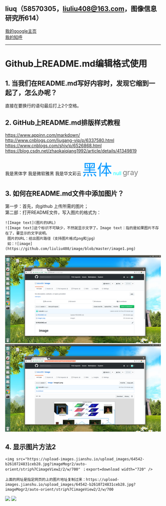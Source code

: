  ## liuq（58570305，liuliu408@163.com，图像信息研究所614）  
  <!-- Markdown是一种可以使用普通文本编辑器编写的标记语言  https://blog.csdn.net/qcx321/article/details/53780672   -->   
  [我的google主页](https://sites.google.com/view/qiangliu/)  
  [我的知呼](https://www.zhihu.com/people/liuwangqiang/activities)  
  ***
  # Github上README.md编辑格式使用  
  ## 1. 当我们在README.md写好内容时，发现它缩到一起了，怎么办呢？
  直接在要换行的语句最后打上2个空格。
  
  ## 2. GitHub上README.md排版样式教程
  https://www.appinn.com/markdown/  
  http://www.cnblogs.com/liugang-vip/p/6337580.html  
  https://www.cnblogs.com/shiy/p/6526868.html    
  https://blog.csdn.net/zhaokaiqiang1992/article/details/41349819  

  <font face="黑体">我是黑体字</font>
  <font face="微软雅黑">我是微软雅黑</font>
  <font face="STCAIYUN">我是华文彩云</font>
  <font color=#0099ff size=12 face="黑体">黑体</font>
  <font color=#00ffff size=3>null</font>
  <font color=gray size=5>gray</font>
     
  ## 3. 如何在README.md文件中添加图片？
   第一步：首先，向github 上传所需的图片；    
   第二部：打开README文件，写入图片的格式为：   
   ```
   ![Image text](图片的URL) 
   ![Image text]这个标识不可缺少，不然就显示文字了。Image text：指的是如果图片不存在了，要显示的文字说明。
    图片的URL：给出图片路径（支持图片格式png和jpg）
    如：![image](https://github.com/liuliu408/image/blob/master/image1.png) 
   ```
   ![image](https://github.com/liuliu408/image/blob/master/image2.png)
   ![image](https://github.com/liuliu408/image/blob/master/image3.png)
   
   ##  4. 显示图片方法2
   ```
   <img src="https://upload-images.jianshu.io/upload_images/64542-b2610724831ceb28.jpg?imageMogr2/auto-orient/strip%7CimageView2/2/w/700" ；export=download width="720" /> 
  
  上面的网址是指定网页的上的图片地址复制过来：https://upload-images.jianshu.io/upload_images/64542-b2610724831ceb28.jpg?imageMogr2/auto-orient/strip%7CimageView2/2/w/700
   ```
   <img src="https://upload-images.jianshu.io/upload_images/64542-b2610724831ceb28.jpg?imageMogr2/auto-orient/strip%7CimageView2/2/w/700" /> 
   
  <img src="https://lh6.googleusercontent.com/UKy1TX5JQVXqh1_xoLAzzIqIJFRSP3Yt3Hu6WXZyxf0l4kpJ-TH7ZxqT8twb_GdkQAeofcjqlqXm9ShqKO-6MD7TJ7QL71kLx7UdIpLBDPEUQEzyTw=w170" />   
